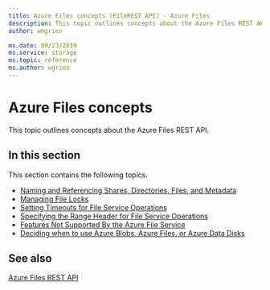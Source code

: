 ```yaml
---
title: Azure Files concepts (FileREST API) - Azure Files
description: This topic outlines concepts about the Azure Files REST API. 
author: wmgries

ms.date: 09/23/2019
ms.service: storage
ms.topic: reference
ms.author: wgries
---
```


# Azure Files concepts
This topic outlines concepts about the Azure Files REST API.  
  
## In this section
This section contains the following topics.  
  
- [Naming and Referencing Shares, Directories, Files, and Metadata](Naming-and-Referencing-Shares--Directories--Files--and-Metadata.md)
- [Managing File Locks](Managing-File-Locks.md)  
- [Setting Timeouts for File Service Operations](Setting-Timeouts-for-File-Service-Operations.md)
- [Specifying the Range Header for File Service Operations](Specifying-the-Range-Header-for-File-Service-Operations.md)  
- [Features Not Supported By the Azure File Service](Features-Not-Supported-By-the-Azure-File-Service.md)  
- [Deciding when to use Azure Blobs, Azure Files, or Azure Data Disks](/azure/storage/common/storage-decide-blobs-files-disks)
  
## See also
[Azure Files REST API](File-Service-REST-API.md)